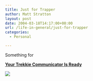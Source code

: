```yaml
---
title: Just for Trapper
author: Matt Stratton
layout: post
date: 2004-03-18T14:17:00+00:00
url: /life-in-general/just-for-trapper
categories:
  - Personal

---
```

Something for

<a href="http://www.forbes.com/technology/2004/03/16/cx_ah_0316chips.html" target="_new"><b>Your Trekkie Communicator Is Ready</b></a>

![][1]

 [1]: http://images.forbes.com/images/2004/03/16/0316chips_200x250.gif